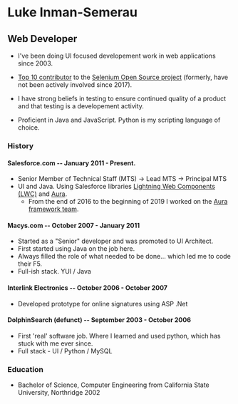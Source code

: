 # Luke Inman-Semerau

## Web Developer

* I've been doing UI focused developement work in web applications since 2003.

* [Top 10 contributor](https://github.com/SeleniumHQ/selenium/graphs/contributors) to the [Selenium Open Source project](https://github.com/SeleniumHQ/selenium) (formerly, have not been actively involved since 2017).

* I have strong beliefs in testing to ensure continued quality of a product and that testing is a developement activity.

* Proficient in Java and JavaScript. Python is my scripting language of choice.

### History

#### Salesforce.com -- January 2011 - Present.

* Senior Member of Technical Staff (MTS) -> Lead MTS -> Principal MTS
* UI and Java. Using Salesforce libraries [Lightning Web Components (LWC)](https://github.com/salesforce/lwc) and [Aura](https://github.com/forcedotcom/aura).
  * From the end of 2016 to the beginning of 2019 I worked on the [Aura framework team](https://github.com/forcedotcom/aura/commits?author=lukeis).

#### Macys.com -- October 2007 - January 2011

* Started as a "Senior" developer and was promoted to UI Architect.
* First started using Java on the job here.
* Always filled the role of what needed to be done... which led me to code their F5.
* Full-ish stack. YUI / Java

#### Interlink Electronics -- October 2006 - October 2007

* Developed prototype for online signatures using ASP .Net

#### DolphinSearch (defunct) -- September 2003 - October 2006

* First 'real' software job. Where I learned and used python, which has stuck with me ever since. 
* Full stack - UI / Python / MySQL

### Education

* Bachelor of Science, Computer Engineering from California State University, Northridge 2002
